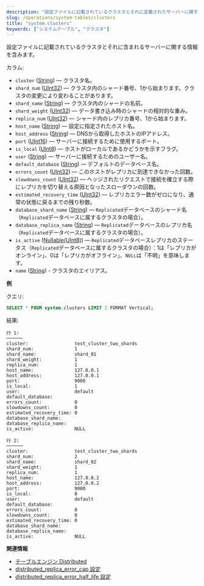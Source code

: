 ```yaml
---
description: "設定ファイルに記載されているクラスタとそれに定義されたサーバーに関する情報を含むシステムテーブルです。"
slug: /operations/system-tables/clusters
title: "system.clusters"
keywords: ["システムテーブル", "クラスタ"]
---
```


設定ファイルに記載されているクラスタとそれに含まれるサーバーに関する情報を含みます。

カラム:

- `cluster` ([String](../../sql-reference/data-types/string.md)) — クラスタ名。
- `shard_num` ([UInt32](../../sql-reference/data-types/int-uint.md)) — クラスタ内のシャード番号、1から始まります。クラスタの変更により変わることがあります。
- `shard_name` ([String](../../sql-reference/data-types/string.md)) — クラスタ内のシャードの名前。
- `shard_weight` ([UInt32](../../sql-reference/data-types/int-uint.md)) — データ書き込み時のシャードの相対的な重み。
- `replica_num` ([UInt32](../../sql-reference/data-types/int-uint.md)) — シャード内のレプリカ番号、1から始まります。
- `host_name` ([String](../../sql-reference/data-types/string.md)) — 設定に指定されたホスト名。
- `host_address` ([String](../../sql-reference/data-types/string.md)) — DNSから取得したホストのIPアドレス。
- `port` ([UInt16](../../sql-reference/data-types/int-uint.md)) — サーバーに接続するために使用するポート。
- `is_local` ([UInt8](../../sql-reference/data-types/int-uint.md)) — ホストがローカルであるかどうかを示すフラグ。
- `user` ([String](../../sql-reference/data-types/string.md)) — サーバーに接続するためのユーザー名。
- `default_database` ([String](../../sql-reference/data-types/string.md)) — デフォルトのデータベース名。
- `errors_count` ([UInt32](../../sql-reference/data-types/int-uint.md)) — このホストがレプリカに到達できなかった回数。
- `slowdowns_count` ([UInt32](../../sql-reference/data-types/int-uint.md)) — ヘッジされたリクエストで接続を確立する際にレプリカを切り替える原因となったスローダウンの回数。
- `estimated_recovery_time` ([UInt32](../../sql-reference/data-types/int-uint.md)) — レプリカエラー数がゼロになり、通常の状態に戻るまでの残り秒数。
- `database_shard_name` ([String](../../sql-reference/data-types/string.md)) — `Replicated`データベースのシャード名（`Replicated`データベースに属するクラスタの場合）。
- `database_replica_name` ([String](../../sql-reference/data-types/string.md)) — `Replicated`データベースのレプリカ名（`Replicated`データベースに属するクラスタの場合）。
- `is_active` ([Nullable(UInt8)](../../sql-reference/data-types/int-uint.md)) — `Replicated`データベースレプリカのステータス（`Replicated`データベースに属するクラスタの場合）：1は「レプリカがオンライン」、0は「レプリカがオフライン」、`NULL`は「不明」を意味します。
- `name` ([String](../../sql-reference/data-types/string.md)) - クラスタのエイリアス。

**例**

クエリ:

```sql
SELECT * FROM system.clusters LIMIT 2 FORMAT Vertical;
```

結果:

```text
行 1:
──────
cluster:                 test_cluster_two_shards
shard_num:               1
shard_name:              shard_01
shard_weight:            1
replica_num:             1
host_name:               127.0.0.1
host_address:            127.0.0.1
port:                    9000
is_local:                1
user:                    default
default_database:
errors_count:            0
slowdowns_count:         0
estimated_recovery_time: 0
database_shard_name:
database_replica_name:
is_active:               NULL

行 2:
──────
cluster:                 test_cluster_two_shards
shard_num:               2
shard_name:              shard_02
shard_weight:            1
replica_num:             1
host_name:               127.0.0.2
host_address:            127.0.0.2
port:                    9000
is_local:                0
user:                    default
default_database:
errors_count:            0
slowdowns_count:         0
estimated_recovery_time: 0
database_shard_name:
database_replica_name:
is_active:               NULL
```

**関連情報**

- [テーブルエンジン Distributed](../../engines/table-engines/special/distributed.md)
- [distributed_replica_error_cap 設定](../../operations/settings/settings.md#distributed_replica_error_cap)
- [distributed_replica_error_half_life 設定](../../operations/settings/settings.md#distributed_replica_error_half_life)
